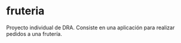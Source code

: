 # fruteria
Proyecto individual de DRA. Consiste en una aplicación para realizar pedidos a una frutería.
